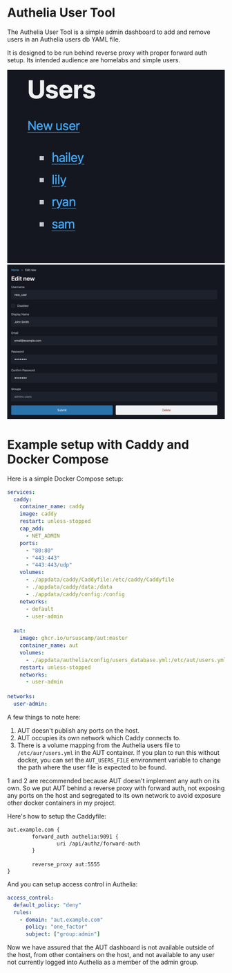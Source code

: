 # Authelia User Tool

The Authelia User Tool is a simple admin dashboard to add and remove users in an Authelia users db YAML file.

It is designed to be run behind reverse proxy with proper forward auth setup. Its intended audience are homelabs and simple users.

![list](./docs/screens/list.png)
![edit](./docs/screens/edit.png)

# Example setup with Caddy and Docker Compose

Here is a simple Docker Compose setup:

```yaml
services:
  caddy:
    container_name: caddy
    image: caddy
    restart: unless-stopped
    cap_add:
      - NET_ADMIN
    ports:
      - "80:80"
      - "443:443"
      - "443:443/udp"
    volumes:
      - ./appdata/caddy/Caddyfile:/etc/caddy/Caddyfile
      - ./appdata/caddy/data:/data
      - ./appdata/caddy/config:/config
    networks:
      - default
      - user-admin

  aut:
    image: ghcr.io/ursuscamp/aut:master
    container_name: aut
    volumes:
      - ./appdata/authelia/config/users_database.yml:/etc/aut/users.yml
    restart: unless-stopped
    networks:
      - user-admin

networks:
  user-admin:
```

A few things to note here:

1. AUT doesn't publish any ports on the host.
2. AUT occupies its own network which Caddy connects to.
3. There is a volume mapping from the Authelia users file to `/etc/aur/users.yml` in the AUT container. If you plan to run this without docker, you can set the `AUT_USERS_FILE` environment variable to change the path where the user file is expected to be found.

1 and 2 are recommended because AUT doesn't implement any auth on its own. So we put AUT behind a reverse proxy with forward auth, not exposing any ports on the host and segregated to its own network to avoid exposure other docker containers in my project.

Here's how to setup the Caddyfile:

```Caddyfile
aut.example.com {
        forward_auth authelia:9091 {
                uri /api/authz/forward-auth
        }

        reverse_proxy aut:5555
}
```

And you can setup access control in Authelia:

```yaml
access_control:
  default_policy: "deny"
  rules:
    - domain: "aut.example.com"
      policy: "one_factor"
      subject: ["group:admin"]
```

Now we have assured that the AUT dashboard is not available outside of the host, from other containers on the host, and not available to any user not currently logged into Authelia as a member of the admin group.
